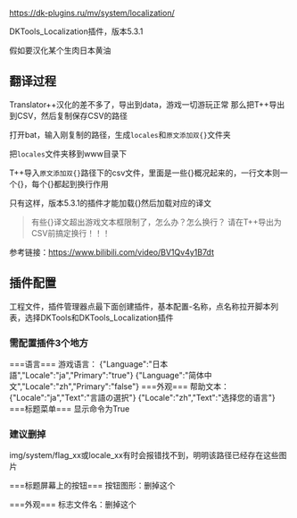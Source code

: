 https://dk-plugins.ru/mv/system/localization/

DKTools_Localization插件，版本5.3.1

假如要汉化某个生肉日本黄油

## 翻译过程

Translator++汉化的差不多了，导出到data，游戏一切游玩正常
那么把T++导出到CSV，然后复制保存CSV的路径

打开bat，输入刚复制的路径，生成`locales`和`原文添加双{}`文件夹

把`locales`文件夹移到www目录下

T++导入`原文添加双{}`路径下的csv文件，里面是一些{}概况起来的，一行文本则一个{}，每个{}都起到换行作用

只有这样，版本5.3.1的插件才能加载{}然后加载对应的译文
>有些{}译文超出游戏文本框限制了，怎么办？怎么换行？
>请在T++导出为CSV前搞定换行！！！

参考链接：https://www.bilibili.com/video/BV1Qv4y1B7dt

## 插件配置

工程文件，插件管理器点最下面创建插件，基本配置-名称，点名称拉开脚本列表，选择DKTools和DKTools_Localization插件

### 需配置插件3个地方

===语言===
游戏语言：
{"Language":"日本語","Locale":"ja","Primary":"true"}
{"Language":"简体中文","Locale":"zh","Primary":"false"}
===外观===
帮助文本：
{"Locale":"ja","Text":"言語の選択"}
{"Locale":"zh","Text":"选择您的语言"}
===标题菜单===
显示命令为True

### 建议删掉

img/system/flag_xx或locale_xx有时会报错找不到，明明该路径已经存在这些图片

===标题屏幕上的按钮===
按钮图形：删掉这个

===外观===
标志文件名：删掉这个



